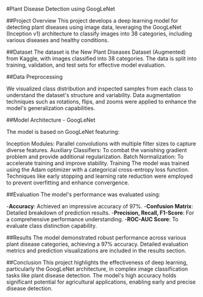#Plant Disease Detection using GoogLeNet

##Project Overview
This project develops a deep learning model for detecting plant diseases using image data, leveraging the GoogLeNet (Inception v1) architecture to classify images into 38 categories, including various diseases and healthy conditions.

##Dataset
The dataset is the New Plant Diseases Dataset (Augmented) from Kaggle, with images classified into 38 categories. The data is split into training, validation, and test sets for effective model evaluation.

##Data Preprocessing

We visualized class distribution and inspected samples from each class to understand the dataset's structure and variability.
Data augmentation techniques such as rotations, flips, and zooms were applied to enhance the model's generalization capabilities.

##Model Architecture - GoogLeNet 

The model is based on GoogLeNet featuring:

Inception Modules: Parallel convolutions with multiple filter sizes to capture diverse features.
Auxiliary Classifiers: To combat the vanishing gradient problem and provide additional regularization.
Batch Normalization: To accelerate training and improve stability.
Training
The model was trained using the Adam optimizer with a categorical cross-entropy loss function. Techniques like early stopping and learning rate reduction were employed to prevent overfitting and enhance convergence.

##Evaluation
The model's performance was evaluated using:

-**Accuracy**: Achieved an impressive accuracy of 97%.
-**Confusion Matrix**: Detailed breakdown of prediction results.
-**Precision, Recall, F1-Score**: For a comprehensive performance understanding.
-**ROC-AUC Score**: To evaluate class distinction capability.

##Results
The model demonstrated robust performance across various plant disease categories, achieving a 97% accuracy. Detailed evaluation metrics and prediction visualizations are included in the results section.

##Conclusion
This project highlights the effectiveness of deep learning, particularly the GoogLeNet architecture, in complex image classification tasks like plant disease detection. The model's high accuracy holds significant potential for agricultural applications, enabling early and precise disease detection.
